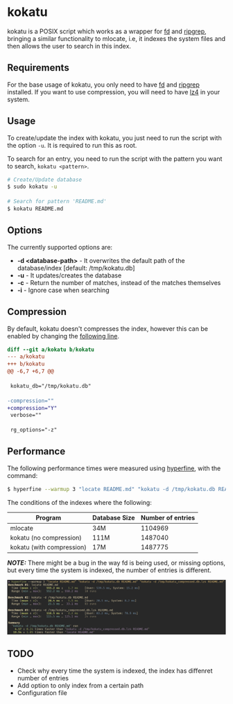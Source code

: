 # kokatu

kokatu is a POSIX script which works as a wrapper for [fd](https://github.com/sharkdp/fd) and [ripgrep](https://github.com/BurntSushi/ripgrep),
bringing a similar functionality to mlocate, i.e, it indexes the system files and then allows the user to search in this index.

## Requirements

For the base usage of kokatu, you only need to have [fd](https://github.com/sharkdp/fd) and [ripgrep](https://github.com/BurntSushi/ripgrep) installed.
If you want to use compression, you will need to have [lz4](https://github.com/lz4/lz4) in your system.

## Usage

To create/update the index with kokatu, you just need to run the script with the option `-u`.
It is required to run this as root.

To search for an entry, you need to run the script with the pattern you want to search, `kokatu <pattern>`.

```bash
# Create/Update database
$ sudo kokatu -u

# Search for pattern 'README.md'
$ kokatu README.md
```

## Options

The currently supported options are:

- **-d \<database-path\>**  - It overwrites the default path of the database/index [default: /tmp/kokatu.db]
- **-u**                    - It updates/creates the database
- **-c**                    - Return the number of matches, instead of the matches themselves
- **-i**                    - Ignore case when searching

## Compression

By default, kokatu doesn't compresses the index, however this can be enabled by changing the [following line](https://github.com/dedukun/kokatu/blob/master/kokatu#L9).

```diff
diff --git a/kokatu b/kokatu
--- a/kokatu
+++ b/kokatu
@@ -6,7 +6,7 @@

 kokatu_db="/tmp/kokatu.db"

-compression=""
+compression="Y"
 verbose=""

 rg_options="-z"
```

## Performance

The following performance times were measured using [hyperfine](https://github.com/sharkdp/hyperfine), with the command:
```bash
$ hyperfine --warmup 3 "locate README.md" "kokatu -d /tmp/kokatu.db README.md" "kokatu -d /tmp/kokatu_compressed.db.lz4 README.md"
```

The conditions of the indexes where the following:

| Program                   | Database Size | Number of entries |
|---------------------------|---------------|-------------------|
| mlocate                   | 34M           | 1104969           |
| kokatu (no compression)   | 111M          | 1487040           |
| kokatu (with compression) | 17M           | 1487775           |

***NOTE:*** There might be a bug in the way fd is being used, or missing options, but every time the system is indexed, the number of entries is different.

![](images/performance.png?raw=true)

## TODO

- Check why every time the system is indexed, the index has diffenret number of entries
- Add option to only index from a certain path
- Configuration file
